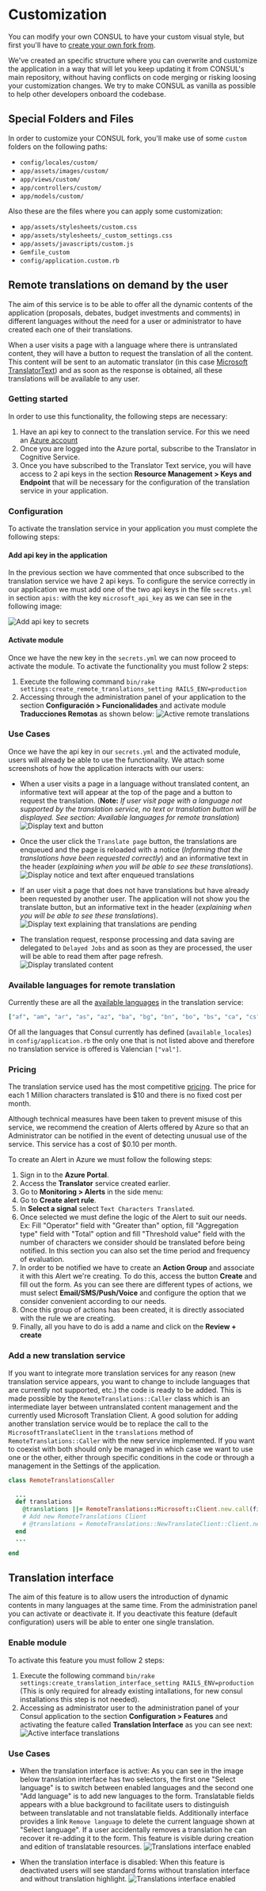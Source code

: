 # Customization

You can modify your own CONSUL to have your custom visual style, but first you'll have to [create your own fork from](../getting_started/create.md).

We've created an specific structure where you can overwrite and customize the application in a way that will let you keep updating it from CONSUL's main repository, without having conflicts on code merging or risking loosing your customization changes. We try to make CONSUL as vanilla as possible to help other developers onboard the codebase.

## Special Folders and Files

In order to customize your CONSUL fork, you'll make use of some `custom` folders on the following paths:

* `config/locales/custom/`
* `app/assets/images/custom/`
* `app/views/custom/`
* `app/controllers/custom/`
* `app/models/custom/`

Also these are the files where you can apply some customization:

* `app/assets/stylesheets/custom.css`
* `app/assets/stylesheets/_custom_settings.css`
* `app/assets/javascripts/custom.js`
* `Gemfile_custom`
* `config/application.custom.rb`

## Remote translations on demand by the user

The aim of this service is to be able to offer all the dynamic contents of the application (proposals, debates, budget investments and comments) in different languages without the need for a user or administrator to have created each one of their translations.

When a user visits a page with a language where there is untranslated content, they will have a button to request the translation of all the content. This content will be sent to an automatic translator (in this case [Microsoft TranslatorText](https://azure.microsoft.com/en-us/products/cognitive-services/translator/)) and as soon as the response is obtained, all these translations will be available to any user.

### Getting started
In order to use this functionality, the following steps are necessary:
1. Have an api key to connect to the translation service. For this we need an [Azure account](https://azure.microsoft.com/en-us/)
1. Once you are logged into the Azure portal, subscribe to the Translator in Cognitive Service.
1. Once you have subscribed to the Translator Text service, you will have access to 2 api keys in the section **Resource Management > Keys and Endpoint** that will be necessary for the configuration of the translation service in your application.

### Configuration
To activate the translation service in your application you must complete the following steps:

#### Add api key in the application
In the previous section we have commented that once subscribed to the translation service we have 2 api keys. To configure the service correctly in our application we must add one of the two api keys in the file `secrets.yml` in section `apis:` with the key `microsoft_api_key` as we can see in the following image:

![Add api key to secrets](../../img/translations/remote_translations/add-api-key-to-secrets.png)

#### Activate module
Once we have the new key in the `secrets.yml` we can now proceed to activate the module. To activate the functionality you must follow 2 steps:
1. Execute the following command `bin/rake settings:create_remote_translations_setting RAILS_ENV=production`
1. Accessing through the administration panel of your application to the section **Configuración > Funcionalidades** and activate module **Traducciones Remotas** as shown below:
![Active remote translations](../../img/translations/remote_translations/active-remote-translations-en.png)

### Use Cases
Once we have the api key in our `secrets.yml` and the activated module, users will already be able to use the functionality.
We attach some screenshots of how the application interacts with our users:
* When a user visits a page in a language without translated content, an informative text will appear at the top of the page and a button to request the translation. (**Note:** *If user visit page with a language not supported by the translation service, no text or translation button will be displayed. See section: Available languages for remote translation*)
![Display text and button](../../img/translations/remote_translations/display-text-and-button-en.png)

* Once the user click the `Translate page` button, the translations are enqueued and the page is reloaded with a notice (*Informing that the translations have been requested correctly*) and an informative text in the header (*explaining when you will be able to see these translations*).
![Display notice and text after enqueued translations](../../img/translations/remote_translations/display-notice-and-text-after-enqueued-en.png)

* If an user visit a page that does not have translations but have already been requested by another user. The application will not show you the translate button, but an informative text in the header (*explaining when you will be able to see these translations*).
![Display text explaining that translations are pending](../../img/translations/remote_translations/display-text-translations-pending-en.png)

* The translation request, response processing and data saving are delegated to `Delayed Jobs` and as soon as they are processed, the user will be able to read them after page refresh.
![Display translated content](../../img/translations/remote_translations/display-translated-content-en.png)


### Available languages for remote translation
Currently these are all the [available languages](https://api.cognitive.microsofttranslator.com/languages?api-version=3.0) in the translation service:
```yml
["af", "am", "ar", "as", "az", "ba", "bg", "bn", "bo", "bs", "ca", "cs", "cy", "da", "de", "dv", "el", "en", "es", "et", "eu", "fa", "fi", "fil", "fj", "fo", "fr", "fr-CA", "ga", "gl", "gu", "ha", "he", "hi", "hr", "hsb", "ht", "hu", "hy", "id", "ig", "ikt", "is", "it", "iu", "iu-Latn", "ja", "ka", "kk", "km", "kmr", "kn", "ko", "ku", "ky", "ln", "lo", "lt", "lug", "lv", "lzh", "mg", "mi", "mk", "ml", "mn-Cyrl", "mn-Mong", "mr", "ms", "mt", "mww", "my", "nb", "ne", "nl", "nso", "nya", "or", "otq", "pa", "pl", "prs", "ps", "pt", "pt-PT", "ro", "ru", "run", "rw", "sk", "sl", "sm", "sn", "so", "sq", "sr-Cyrl", "sr-Latn", "st", "sv", "sw", "ta", "te", "th", "ti", "tk", "tlh-Latn", "tlh-Piqd", "tn", "to", "tr", "tt", "ty", "ug", "uk", "ur", "uz", "vi", "xh", "yo", "yua", "yue", "zh-Hans", "zh-Hant", "zu"]
```
Of all the languages that Consul currently has defined (`available_locales`) in `config/application.rb` the only one that is not listed above and therefore no translation service is offered is Valencian `["val"]`.

### Pricing
The translation service used has the most competitive [pricing](https://azure.microsoft.com/en-us/pricing/details/cognitive-services/translator/).
The price for each 1 Million characters translated is $10 and there is no fixed cost per month.

Although technical measures have been taken to prevent misuse of this service, we recommend the creation of Alerts offered by Azure so that an Administrator can be notified in the event of detecting unusual use of the service. This service has a cost of $0.10 per month.

To create an Alert in Azure we must follow the following steps:
1. Sign in to the **Azure Portal**.
1. Access the **Translator** service created earlier.
1. Go to **Monitoring > Alerts** in the side menu:
  1. Go to **Create alert rule**.
  1. In **Select a signal** select `Text Characters Translated`.
  1. Once selected we must define the logic of the Alert to suit our needs. Ex: Fill "Operator" field with "Greater than" option, fill "Aggregation type" field with "Total" option and fill "Threshold value" field with the number of characters we consider should be translated before being notified. In this section you can also set the time period and frequency of evaluation.
  1. In order to be notified we have to create an **Action Group** and associate it with this Alert we're creating. To do this, access the button **Create** and fill out the form. As you can see there are different types of actions, we must select **Email/SMS/Push/Voice** and configure the option that we consider convenient according to our needs.
  1. Once this group of actions has been created, it is directly associated with the rule we are creating.
  1. Finally, all you have to do is add a name and click on the **Review + create**

### Add a new translation service
If you want to integrate more translation services for any reason (new translation service appears, you want to change to include languages that are currently not supported, etc.) the code is ready to be added.
This is made possible by the `RemoteTranslations::Caller` class which is an intermediate layer between untranslated content management and the currently used Microsoft Translation Client.
A good solution for adding another translation service would be to replace the call to the `MicrosoftTranslateClient` in the `translations` method of `RemoteTranslations::Caller` with the new service implemented.
If you want to coexist with both should only be managed in which case we want to use one or the other, either through specific conditions in the code or through a management in the Settings of the application.

```ruby
class RemoteTranslationsCaller

  ...
  def translations
    @translations ||= RemoteTranslations::Microsoft::Client.new.call(fields_values, locale)
    # Add new RemoteTranslations Client
    # @translations = RemoteTranslations::NewTranslateClient::Client.new.call(fields_values, locale_to)
  end
  ...

end
```

## Translation interface

The aim of this feature is to allow users the introduction of dynamic contents in many languages at the same time. From the administration panel you can activate or deactivate it. If you deactivate this feature (default configuration) users will be able to enter one single translation.

### Enable module
To activate this feature you must follow 2 steps:
1. Execute the following command `bin/rake settings:create_translation_interface_setting RAILS_ENV=production` (This is only required for already existing intallations, for new consul installations this step is not needed).
2. Accessing as administrator user to the administration panel of your Consul application to the section **Configuration > Features** and activating the feature called **Translation Interface** as you can see next:
![Active interface translations](../../img/translations/interface_translations/active-interface-translations-en.png)

### Use Cases

* When the translation interface is active:
As you can see in the image below translation interface has two selectors, the first one "Select language" is to switch between enabled languages and the second one "Add language" is to add new languages to the form. Translatable fields appears with a blue background to facilitate users to distinguish between translatable and not translatable fields. Additionally interface provides a link `Remove language` to delete the current language shown at "Select language". If a user accidentally removes a translation he can recover it re-adding it to the form.
This feature is visible during creation and edition of translatable resources.
![Translations interface enabled](../../img/translations/interface_translations/translations-interface-enabled-en.png)

* When the translation interface is disabled:
When this feature is deactivated users will see standard forms without translation interface and without translation highlight.
![Translations interface enabled](../../img/translations/interface_translations/translations-interface-disabled-en.png)
